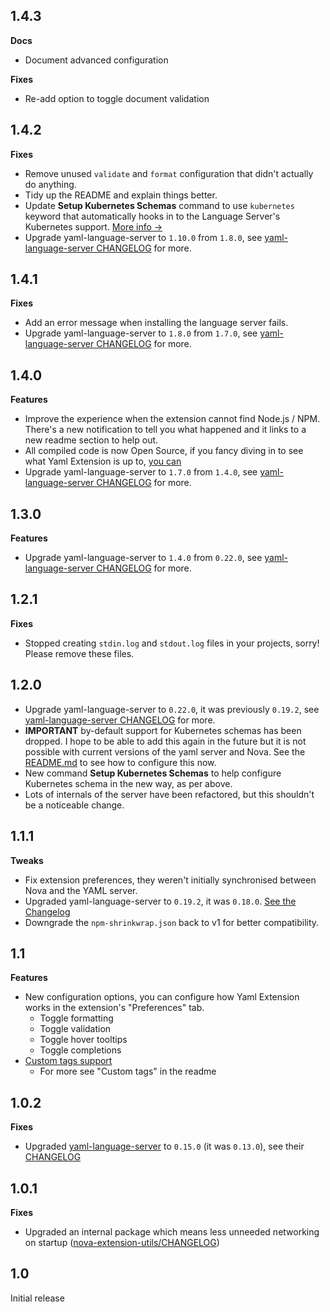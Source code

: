 ## 1.4.3

**Docs**

- Document advanced configuration

**Fixes**

- Re-add option to toggle document validation

## 1.4.2

**Fixes**

- Remove unused `validate` and `format` configuration that didn't actually do anything.
- Tidy up the README and explain things better.
- Update **Setup Kubernetes Schemas** command to use `kubernetes` keyword that automatically
  hooks in to the Language Server's Kubernetes support.
  [More info →](https://github.com/redhat-developer/yaml-language-server#single-root-schema-association)
- Upgrade yaml-language-server to `1.10.0` from `1.8.0`,
  see [yaml-language-server CHANGELOG](https://github.com/redhat-developer/yaml-language-server/blob/main/CHANGELOG.md#1100) for more.

## 1.4.1

**Fixes**

- Add an error message when installing the language server fails.
- Upgrade yaml-language-server to `1.8.0` from `1.7.0`,
  see [yaml-language-server CHANGELOG](https://github.com/redhat-developer/yaml-language-server/blob/main/CHANGELOG.md#180) for more.

## 1.4.0

**Features**

- Improve the experience when the extension cannot find Node.js / NPM.
  There's a new notification to tell you what happened and it links to a new readme section to help out.
- All compiled code is now Open Source, if you fancy diving in to see what Yaml Extension is up to, [you can](https://github.com/robb-j/nova-yaml/tree/main/yaml.novaextension/Scripts)
- Upgrade yaml-language-server to `1.7.0` from `1.4.0`,
  see [yaml-language-server CHANGELOG](https://github.com/redhat-developer/yaml-language-server/blob/main/CHANGELOG.md#170) for more.

## 1.3.0

**Features**

- Upgrade yaml-language-server to `1.4.0` from `0.22.0`,
  see [yaml-language-server CHANGELOG](https://github.com/redhat-developer/yaml-language-server/blob/main/CHANGELOG.md#140) for more.

## 1.2.1

**Fixes**

- Stopped creating `stdin.log` and `stdout.log` files in your projects, sorry!
  Please remove these files.

## 1.2.0

- Upgrade yaml-language-server to `0.22.0`, it was previously `0.19.2`,
  see [yaml-language-server CHANGELOG](https://github.com/redhat-developer/yaml-language-server/blob/main/CHANGELOG.md#0220) for more.
- **IMPORTANT** by-default support for Kubernetes schemas has been dropped.
  I hope to be able to add this again in the future but it is not possible
  with current versions of the yaml server and Nova.
  See the [README.md](/yaml.novaextension/README.md) to see how to configure this now.
- New command **Setup Kubernetes Schemas** to help configure Kubernetes schema
  in the new way, as per above.
- Lots of internals of the server have been refactored,
  but this shouldn't be a noticeable change.

## 1.1.1

**Tweaks**

- Fix extension preferences, they weren't initially synchronised between Nova and the YAML server.
- Upgraded yaml-language-server to `0.19.2`, it was `0.18.0`.
  [See the Changelog](https://github.com/redhat-developer/yaml-language-server/blob/master/CHANGELOG.md#0192)
- Downgrade the `npm-shrinkwrap.json` back to v1 for better compatibility.

## 1.1

**Features**

- New configuration options, you can configure how Yaml Extension works
  in the extension's "Preferences" tab.
  - Toggle formatting
  - Toggle validation
  - Toggle hover tooltips
  - Toggle completions
- [Custom tags support](https://yaml.org/spec/1.2/spec.html#id2761292)
  - For more see "Custom tags" in the readme

## 1.0.2

**Fixes**

- Upgraded [yaml-language-server](https://github.com/redhat-developer/yaml-language-server)
  to `0.15.0` (it was `0.13.0`),
  see their [CHANGELOG](https://github.com/redhat-developer/yaml-language-server/blob/master/CHANGELOG.md#0150)

## 1.0.1

**Fixes**

- Upgraded an internal package which means less unneeded networking on startup
  ([nova-extension-utils/CHANGELOG](https://github.com/apexskier/nova-extension-utils/blob/main/CHANGELOG.md#v140))

## 1.0

Initial release
